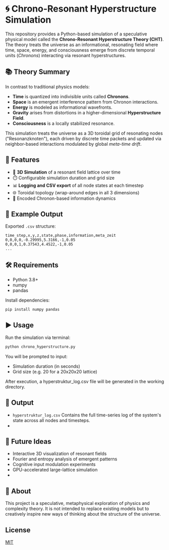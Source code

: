 
# 🌀 Chrono-Resonant Hyperstructure Simulation

This repository provides a Python-based simulation of a speculative physical model called the **Chrono-Resonant Hyperstructure Theory (CHT)**. The theory treats the universe as an informational, resonating field where time, space, energy, and consciousness emerge from discrete temporal units (*Chronons*) interacting via resonant hyperstructures.

## 📚 Theory Summary

In contrast to traditional physics models:

- **Time** is quantized into indivisible units called **Chronons**.
- **Space** is an emergent interference pattern from Chronon interactions.
- **Energy** is modeled as informational wavefronts.
- **Gravity** arises from distortions in a higher-dimensional **Hyperstructure Field**.
- **Consciousness** is a locally stabilized resonance.

This simulation treats the universe as a 3D toroidal grid of resonating nodes ("Resonanzknoten"), each driven by discrete time packets and updated via neighbor-based interactions modulated by global *meta-time drift*.

## 🚀 Features
- 🔁 **3D Simulation** of a resonant field lattice over time  
- ⏱️ Configurable simulation duration and grid size  
- 📊 **Logging and CSV export** of all node states at each timestep  
- 🌐 Toroidal topology (wrap-around edges in all 3 dimensions)  
- 🧠 Encoded Chronon-based information dynamics

## 🧪 Example Output
Exported `.csv` structure:
```csv
time_step,x,y,z,state,phase,information,meta_zeit
0,0,0,0,-0.29995,5.3166,-1,0.05
0,0,0,1,0.37543,4.4522,-1,0.05
...
````
## 🛠️ Requirements

- Python 3.8+
- numpy
- pandas

Install dependencies:
```bash
pip install numpy pandas
````
## ▶️ Usage
Run the simulation via terminal:
```bash
python chrono_hyperstructure.py
````

You will be prompted to input:

- Simulation duration (in seconds)
- Grid size (e.g. 20 for a 20x20x20 lattice)

After execution, a hyperstruktur_log.csv file will be generated in the working directory.

## 📁 Output
- `hyperstruktur_log.csv` Contains the full time-series log of the system's state across all nodes and timesteps.
- 
## 🧠 Future Ideas
- Interactive 3D visualization of resonant fields
- Fourier and entropy analysis of emergent patterns
- Cognitive input modulation experiments
- GPU-accelerated large-lattice simulation
- 
## 🙋 About
This project is a speculative, metaphysical exploration of physics and complexity theory. It is not intended to replace existing models but to creatively inspire new ways of thinking about the structure of the universe.

## License

[MIT](LICENSE)
